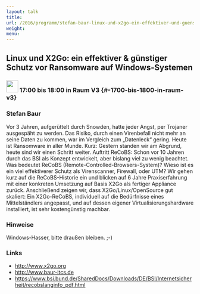```yaml
---
layout: talk
title:
url: /2016/programm/stefan-baur-linux-und-x2go-ein-effektiver-und-guenstiger-schutz-vor-ransomware-auf-windows-systemen/
weight:
menu:
---
```

## Linux und X2Go: ein  effektiver & günstiger Schutz vor Ransomware auf Windows-Systemen

### <img height = "32" src="../../../images/talk.svg"> 17:00 bis 18:00 in Raum V3 {#-1700-bis-1800-in-raum-v3}

### Stefan Baur

Vor 3 Jahren, aufgerüttelt durch Snowden, hatte jeder Angst, per Trojaner ausgespäht zu werden. Das Risiko, durch einen Virenbefall nicht mehr an seine Daten zu kommen, war im Vergleich zum „Datenleck“ gering. Heute ist Ransomware in aller Munde. Kurz: Gestern standen wir am Abgrund, heute sind wir einen Schritt weiter. Auftritt ReCoBS: Schon vor 10 Jahren durch das BSI als Konzept entwickelt, aber bislang viel zu wenig beachtet. Was bedeutet ReCoBS (Remote-Controlled-Browsers-System)? Wieso ist es ein viel effektiverer Schutz als Virenscanner, Firewall, oder UTM? Wir gehen kurz auf die ReCoBS-Historie ein und blicken auf 6 Jahre Praxiserfahrung mit einer konkreten Umsetzung auf Basis X2Go als fertiger Appliance zurück. Anschließend zeigen wir, dass X2Go/Linux/OpenSource gut skaliert: Ein X2Go-ReCoBS, individuell auf die Bedürfnisse eines Mittelständlers angepasst, und auf dessen eigener Virtualisierungshardware installiert, ist sehr kostengünstig machbar.

### Hinweise

Windows-Hasser, bitte draußen bleiben. ;-)

### Links

- <a href="http://www.x2go.org" target="_blank">http://www.x2go.org</a>
- <a href="http://www.baur-itcs.de" target="_blank">http://www.baur-itcs.de</a>
- <a href="https://www.bsi.bund.de/SharedDocs/Downloads/DE/BSI/Internetsicherheit/recobslanginfo_pdf.html" target="_blank">https://www.bsi.bund.de/SharedDocs/Downloads/DE/BSI/Internetsicherheit/recobslanginfo_pdf.html</a>
